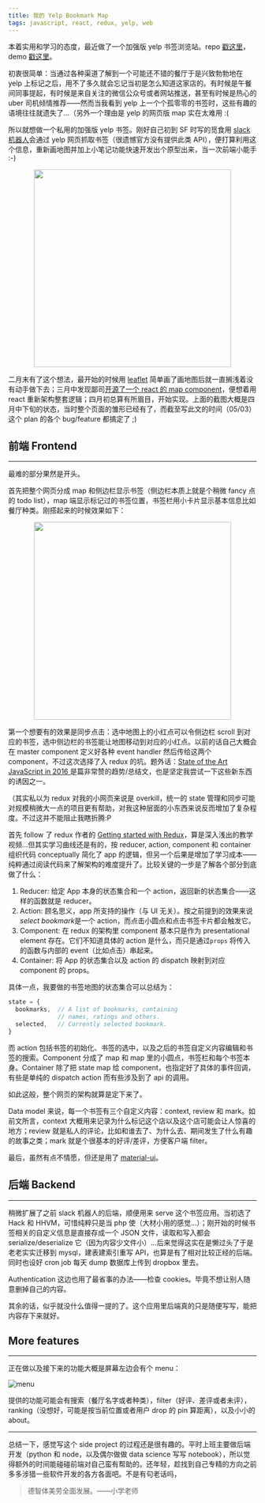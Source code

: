 ```yaml
---
title: 我的 Yelp Bookmark Map
tags: javascript, react, redux, yelp, web
---
```


本着实用和学习的态度，最近做了一个加强版 yelp 书签浏览站。repo [戳这里](https://github.com/EDFward/ybk-map)，demo [戳这里](http://edfward.com/yelp-bookmarks)。

初衷很简单：当通过各种渠道了解到一个可能还不错的餐厅于是兴致勃勃地在 yelp 上标记之后，用不了多久就会忘记当初是怎么知道这家店的。有时候是午餐间同事提起，有时候是来自关注的微信公众号或者网站推送，甚至有时候是热心的 uber 司机倾情推荐——然而当我看到 yelp 上一个个孤零零的书签时，这些有趣的语境往往就遗失了...（另外一个理由是 yelp 的网页版 map 实在太难用 :(

所以就想做一个私用的加强版 yelp 书签。刚好自己初到 SF 时写的觅食用 [slack 机器人](https://github.com/EDFward/ybk)会通过 yelp 网页抓取书签（很遗憾官方没有提供此类 API），便打算利用这个信息，重新画地图并加上小笔记功能快速开发出个原型出来，当一次前端小能手 :-)

<img src="http://i.imgur.com/EqA1CIT.png" width="400px" style="display:block; margin:auto;" />

二月末有了这个想法，最开始的时候用 [leaflet](http://leafletjs.com/) 简单画了画地图后就一直搁浅着没有动手做下去；三月中发现鄙司[开源了一个 react 的 map component](https://github.com/uber/react-map-gl)，便想着用 react 重新架构整套逻辑；四月初总算有所眉目，开始实现。上面的截图大概是四月中下旬的状态，当时整个页面的雏形已经有了，而截至写此文的时间（05/03）这个 plan 的各个 bug/feature 都搞定了 ;)

## 前端 Frontend

******

最难的部分果然是开头。

首先把整个网页分成 map 和侧边栏显示书签（侧边栏本质上就是个稍微 fancy 点的 todo list），map 端显示标记过的书签位置，书签栏用小卡片显示基本信息比如餐厅种类。刚搭起来的时候效果如下：

<img src="http://i.imgur.com/cxNucHFl.png" width="400px"  style="display:block; margin: auto" />

第一个想要有的效果是同步点击：选中地图上的小红点可以令侧边栏 scroll 到对应的书签，选中侧边栏的书签能让地图移动到对应的小红点。以前的话自己大概会在 master component 定义好各种 event handler 然后传给这两个 component，不过这次选择了入 redux 的坑。题外话：[State of the Art JavaScript in 2016 ](https://medium.com/javascript-and-opinions/state-of-the-art-javascript-in-2016-ab67fc68eb0b#.3u4u65hfk) 是篇非常赞的趋势/总结文，也是坚定我尝试一下这些新东西的诱因之一。

（其实私以为 redux 对我的小网页来说是 overkill，统一的 state 管理和同步可能对规模稍微大一点的项目更有帮助，对我这种层面的小东西来说反而增加了复杂程度。不过这并不能阻止我瞎折腾:P

首先 follow 了 redux 作者的 [Getting started with Redux](https://egghead.io/series/getting-started-with-redux)，算是深入浅出的教学视频…但其实学习曲线还是有的，按 reducer, action, component 和 container 组织代码 conceptually 简化了 app 的逻辑，但另一个后果是增加了学习成本——纯粹通过阅读代码来了解架构的难度提升了。比较关键的一步是了解各个部分到底做了什么：

1. Reducer: 给定 App 本身的状态集合和一个 action，返回新的状态集合——这样的函数就是 reducer。
2. Action: 顾名思义，app 所支持的操作（与 UI 无关）。按之前提到的效果来说 *select bookmark*是一个 action，而点击小圆点和点击书签卡片都会触发它。
3. Component: 在 redux 的架构里 component 基本只是作为 presentational element 存在。它们不知道具体的 action 是什么，而只是通过`props` 将传入的函数与内部的 event（比如点击）串起来。
4. Container: 将 App 的状态集合以及 action 的 dispatch 映射到对应 component 的 props。

具体一点，我要做的书签地图的状态集合可以总结为：

```javascript
state = {
  bookmarks,  // A list of bookmarks, containing 
              // names, ratings and others.
  selected,   // Currently selected bookmark.
}
```

而 action 包括书签的初始化、书签的选中，以及之后的书签自定义内容编辑和书签的搜索。Component 分成了 map 和 map 里的小圆点，书签栏和每个书签本身。Container 除了把 state map 给 component，也指定好了具体的事件回调，有些是单纯的 dispatch action 而有些涉及到了 api 的调用。

如此这般，整个网页的架构就算是定下来了。

Data model 来说，每一个书签有三个自定义内容：context, review 和 mark。如前文所言，context 大概用来记录为什么标记这个店以及这个店可能会让人惊喜的地方；review 就是私人的评论，比如和谁去了、为什么去、期间发生了什么有趣的故事之类；mark 就是个很基本的好评/差评，方便客户端 filter。

最后，虽然有点不情愿，但还是用了 [material-ui](www.material-ui.com)。

## 后端 Backend

******

稍微扩展了之前 slack 机器人的后端，顺便用来 serve 这个书签应用。当初选了 Hack 和 HHVM，可惜纯粹只是当 php 使（大材小用的感觉...）；刚开始的时候书签相关的自定义信息是直接存成一个 JSON 文件，读取和写入都会 serialize/deserialize 它（因为内容少文件小）…后来觉得这实在是懒过头了于是老老实实迁移到 mysql，建表建索引重写 API，也算是有了相对比较正经的后端。同时也设好 cron job 每天 dump 数据库上传到 dropbox 里去。

Authentication 这边也用了最省事的办法——检查 cookies。毕竟不想让别人随意删掉自己的内容。

其余的话，似乎就没什么值得一提的了。这个应用里后端真的只是随便写写，能把内容存下来就好。

## More features

******

正在做以及接下来的功能大概是屏幕左边会有个 menu：

![menu](http://i.imgur.com/8SlAL43.png)

提供的功能可能会有搜索（餐厅名字或者种类），filter（好评、差评或者未评），ranking（没想好，可能是按当前位置或者用户 drop 的 pin 算距离），以及小小的 about。

*****

总结一下，感觉写这个 side project 的过程还是很有趣的。平时上班主要做后端开发（python 和 node，以及偶尔做做 data science 写写 notebook），所以觉得额外的时间能碰碰前端对自己蛮有帮助的。还年轻，趁找到自己专精的方向之前多多涉猎一些软件开发的各方各面吧。不是有句老话吗，

> 德智体美劳全面发展。——小学老师